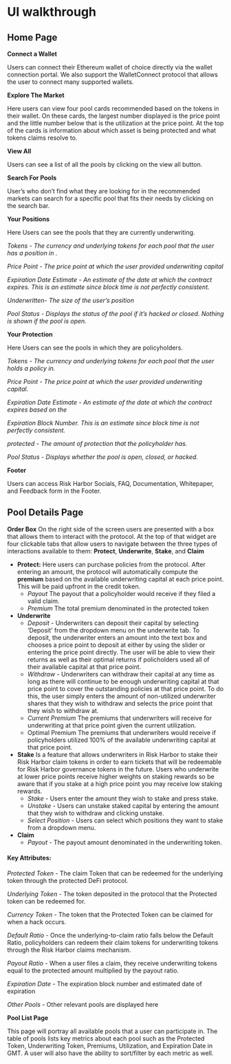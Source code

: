 # UI walkthrough

## **Home Page**

**Connect a Wallet**

Users can connect their Ethereum wallet of choice directly via the wallet connection portal. We also support the WalletConnect protocol that allows the user to connect many supported wallets.

**Explore The Market**

Here users can view four pool cards recommended based on the tokens in their wallet. On these cards, the largest number displayed is the price point and the little number below that is the utilization at the price point. At the top of the cards is information about which asset is being protected and what tokens claims resolve to.

**View All**

Users can see a list of all the pools by clicking on the view all button.

**Search For Pools**

User’s who don’t find what they are looking for in the recommended markets can search for a specific pool that fits their needs by clicking on the search bar.

**Your Positions**

Here Users can see the pools that they are currently underwriting.

_Tokens - The currency and underlying tokens for each pool that the user has a position in ._

_Price Point - The price point at which the user provided underwriting capital_

_Expiration Date Estimate - An estimate of the date at which the contract expires. This is an estimate since block time is not perfectly consistent._

_Underwritten- The size of the user’s position_

_Pool Status - Displays the status of the pool if it’s hacked or closed. Nothing is shown if the pool is open._

**Your Protection**

Here Users can see the pools in which they are policyholders.

_Tokens - The currency and underlying tokens for each pool that the user holds a policy in._

_Price Point - The price point at which the user provided underwriting capital._

_Expiration Date Estimate - An estimate of the date at which the contract expires based on the_

_Expiration Block Number. This is an estimate since block time is not perfectly consistent._

_protected - The amount of protection that the policyholder has._

_Pool Status - Displays whether the pool is open, closed, or hacked._

**Footer**

Users can access Risk Harbor Socials, FAQ, Documentation, Whitepaper, and Feedback form in the Footer.

## **Pool Details Page**

**Order Box** On the right side of the screen users are presented with a box that allows them to interact with the protocol. At the top of that widget are four clickable tabs that allow users to navigate between the three types of interactions available to them: **Protect**, **Underwrite**, **Stake**, and **Claim**

* **Protect:** Here users can purchase policies from the protocol. After entering an amount, the protocol will automatically compute the **premium** based on the available underwriting capital at each price point. This will be paid upfront in the credit token.
  * _Payout_ The payout that a policyholder would receive if they filed a valid claim.
  * _Premium_ The total premium denominated in the protected token
* **Underwrite**
  * _Deposit -_ Underwriters can deposit their capital by selecting ‘Deposit’ from the dropdown menu on the underwrite tab. To deposit, the underwriter enters an amount into the text box and chooses a price point to deposit at either by using the slider or entering the price point directly. The user will be able to view their returns as well as their optimal returns if policholders used all of their available capital at that price point.
  * _Withdraw -_ Underwriters can withdraw their capital at any time as long as there will continue to be enough underwriting capital at that price point to cover the outstanding policies at that price point. To do this, the user simply enters the amount of non-utilized underwriter shares that they wish to withdraw and selects the price point that they wish to withdraw at.
  * _Current Premium_ The premiums that underwriters will receive for underwriting at that price point given the current utilization.
  * Optimal Premium The premiums that underwriters would receive if policyholders utilized 100% of the available underwriting capital at that price point.
* **Stake** Is a feature that allows underwriters in Risk Harbor to stake their Risk Harbor claim tokens in order to earn tickets that will be redeemable for Risk Harbor governance tokens in the future. Users who underwrite at lower price points receive higher weights on staking rewards so be aware that if you stake at a high price point you may receive low staking rewards.
  * _Stake -_ Users enter the amount they wish to stake and press stake.
  * _Unstake_ - Users can unstake staked capital by entering the amount that they wish to withdraw and clicking unstake.
  * _Select Position -_ Users can select which positions they want to stake from a dropdown menu.
* **Claim**
  * _Payout_ - The payout amount denominated in the underwriting token.

#### **Key Attributes:**

_Protected Token_ - The claim Token that can be redeemed for the underlying token through the protected DeFi protocol.

_Underlying Token_ - The token deposited in the protocol that the Protected token can be redeemed for.

_Currency Token_ - The token that the Protected Token can be claimed for when a hack occurs.

_Default Ratio_ - Once the underlying-to-claim ratio falls below the Default Ratio, policyholders can redeem their claim tokens for underwriting tokens through the Risk Harbor claims mechanism.

_Payout Ratio_ - When a user files a claim, they receive underwriting tokens equal to the protected amount multiplied by the payout ratio.

_Expiration Date_ - The expiration block number and estimated date of expiration

_Other Pools_ - Other relevant pools are displayed here

**Pool List Page**

This page will portray all available pools that a user can participate in. The table of pools lists key metrics about each pool such as the Protected Token, Underwriting Token, Premiums, Utilization, and Expiration Date in GMT. A user will also have the ability to sort/filter by each metric as well.

